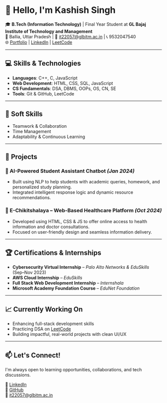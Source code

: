 # 👋 Hello, I'm Kashish Singh

🎓 **B.Tech (Information Technology)** | Final Year Student at **GL Bajaj Institute of Technology and Management**  
📍 Ballia, Uttar Pradesh | 📧 it22057@glbitm.ac.in | 📞 9532047540  
🌐 [Portfolio](https://github.com/honeyk0701) | [LinkedIn](https://www.linkedin.com/in/kashish-singh-003975259) | [LeetCode](https://leetcode.com/u/Kashish_1002/)

---

## 💻 Skills & Technologies

- **Languages**: C++, C, JavaScript  
- **Web Development**: HTML, CSS, SQL, JavaScript  
- **CS Fundamentals**: DSA, DBMS, OOPs, OS, CN, SE  
- **Tools**: Git & GitHub, LeetCode  

---

## 🧠 Soft Skills

- Teamwork & Collaboration  
- Time Management  
- Adaptability & Continuous Learning  

---

## 🚀 Projects

### 🤖 AI-Powered Student Assistant Chatbot *(Jan 2024)*
- Built using NLP to help students with academic queries, homework, and personalized study planning.
- Integrated intelligent response logic and dynamic resource recommendations.

### 🏥 E-Chikitshalaya – Web-Based Healthcare Platform *(Oct 2024)*
- Developed using HTML, CSS & JS to offer online access to health information and doctor consultations.
- Focused on user-friendly design and seamless information delivery.

---

## 🏆 Certifications & Internships

- **Cybersecurity Virtual Internship** – *Palo Alto Networks & EduSkills* (Sep–Nov 2023)  
- **AWS Cloud Internship** – *EduSkills*  
- **Full Stack Web Development Internship** – *Internshala*  
- **Microsoft Academy Foundation Course** – *EduNet Foundation*

---

## 📈 Currently Working On

- Enhancing full-stack development skills  
- Practicing DSA on [LeetCode](https://leetcode.com/u/Kashish_1002/)  
- Building impactful, real-world projects with clean UI/UX  

---

## 📫 Let's Connect!

I'm always open to learning opportunities, collaborations, and tech discussions.

🔗 [LinkedIn](https://www.linkedin.com/in/kashish-singh-003975259)  
🔗 [GitHub](https://github.com/honeyk0701)  
📧 it22057@glbitm.ac.in

